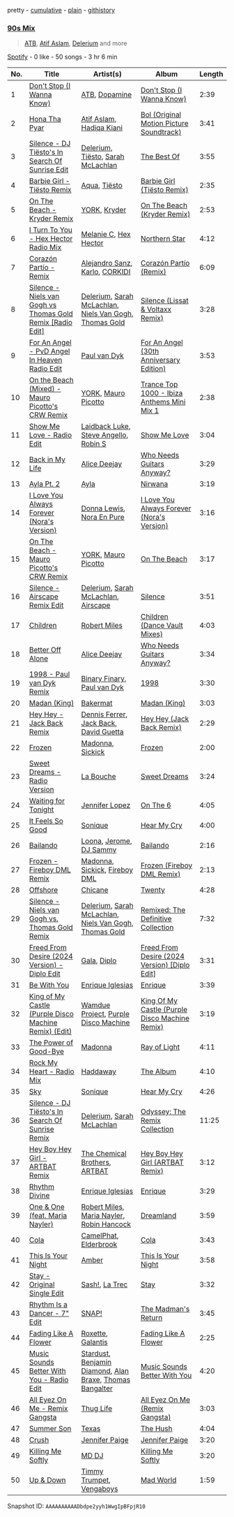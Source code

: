 pretty - [cumulative](/playlists/cumulative/37i9dQZF1EQn2GRFTFMl2A.md) - [plain](/playlists/plain/37i9dQZF1EQn2GRFTFMl2A) - [githistory](https://github.githistory.xyz/mdn522/spotify-playlist-archive/blob/main/playlists/plain/37i9dQZF1EQn2GRFTFMl2A)

### [90s Mix](https://open.spotify.com/playlist/37i9dQZF1EQn2GRFTFMl2A)

> <a href=spotify:playlist:37i9dQZF1EIVFWbAj76QAW>ATB</a>, <a href=spotify:playlist:37i9dQZF1EIXwUP9lmHosa>Atif Aslam</a>, <a href=spotify:playlist:37i9dQZF1EIWrxLdK8DfXt>Delerium</a> and more

[Spotify](https://open.spotify.com/user/spotify) - 0 like - 50 songs - 3 hr 6 min

| No. | Title | Artist(s) | Album | Length |
|---|---|---|---|---|
| 1 | [Don't Stop \(I Wanna Know\)](https://open.spotify.com/track/0GaelwSoQDKjwoE16jxwNo) | [ATB](https://open.spotify.com/artist/7jZM5w05mGhw6wTB1okhD9), [Dopamine](https://open.spotify.com/artist/3Edve4VIATi0OZngclQlkN) | [Don't Stop \(I Wanna Know\)](https://open.spotify.com/album/0CjeKexsHa6yFv7X43qJ4d) | 2:39 |
| 2 | [Hona Tha Pyar](https://open.spotify.com/track/0KSOLEBixnBYIKNHF1VbzF) | [Atif Aslam](https://open.spotify.com/artist/2oSONSC9zQ4UonDKnLqksx), [Hadiqa Kiani](https://open.spotify.com/artist/24X1z32aFn59XU4P9Vh9gP) | [Bol \(Original Motion Picture Soundtrack\)](https://open.spotify.com/album/7AXmb2bA5LW5DclaDElH4l) | 3:41 |
| 3 | [Silence \- DJ Tiësto's In Search Of Sunrise Edit](https://open.spotify.com/track/2jAjkmZIKwV5VOBiZ3qUUL) | [Delerium](https://open.spotify.com/artist/0IUq1plF3ON4Fboj1bE6kN), [Tiësto](https://open.spotify.com/artist/2o5jDhtHVPhrJdv3cEQ99Z), [Sarah McLachlan](https://open.spotify.com/artist/4NgNsOXSwIzXlUIJcpnNUp) | [The Best Of](https://open.spotify.com/album/2YrnYkO6WGGx5e0UfNbGps) | 3:55 |
| 4 | [Barbie Girl \- Tiësto Remix](https://open.spotify.com/track/4zPVMv84MMHehLNZYIS1Zv) | [Aqua](https://open.spotify.com/artist/6kBjAFKyd0he7LiA5GQ3Gz), [Tiësto](https://open.spotify.com/artist/2o5jDhtHVPhrJdv3cEQ99Z) | [Barbie Girl \(Tiësto Remix\)](https://open.spotify.com/album/61gisYckDdbgK42QoJEl6c) | 2:35 |
| 5 | [On The Beach \- Kryder Remix](https://open.spotify.com/track/57Y9YzDxXB2sVlhvqK94sK) | [YORK](https://open.spotify.com/artist/20L5MecnuNujUE6imrfK0Q), [Kryder](https://open.spotify.com/artist/1xfLBmx0n8DQri9HxJsq9O) | [On The Beach \(Kryder Remix\)](https://open.spotify.com/album/5FNTGwgQrCatyLAkurpgKk) | 2:53 |
| 6 | [I Turn To You \- Hex Hector Radio Mix](https://open.spotify.com/track/5x5zRAJy1a8lSKWCCKSCIH) | [Melanie C](https://open.spotify.com/artist/60vX3zLcdKRXvKLITVh5Df), [Hex Hector](https://open.spotify.com/artist/1jLOGxY81S3FNq29X3qvmj) | [Northern Star](https://open.spotify.com/album/6TjfhQSmmBOEwIXkoT3fdZ) | 4:12 |
| 7 | [Corazón Partío \- Remix](https://open.spotify.com/track/5pCOroTCQYaYbRB6Dt63VM) | [Alejandro Sanz](https://open.spotify.com/artist/5sUrlPAHlS9NEirDB8SEbF), [Karlo](https://open.spotify.com/artist/4XAeQuunl5LfJ0T0oldlnL), [CORKIDI](https://open.spotify.com/artist/7nCT8oax5y6FUSUJuExURm) | [Corazón Partío \(Remix\)](https://open.spotify.com/album/7g5wCQaNe5whwaTqczqw0b) | 6:09 |
| 8 | [Silence \- Niels van Gogh vs Thomas Gold Remix \[Radio Edit\]](https://open.spotify.com/track/6VUTDBWIYivB96wd5xcR9K) | [Delerium](https://open.spotify.com/artist/0IUq1plF3ON4Fboj1bE6kN), [Sarah McLachlan](https://open.spotify.com/artist/4NgNsOXSwIzXlUIJcpnNUp), [Niels Van Gogh](https://open.spotify.com/artist/6L8Co7Voup4dISwbSl3owl), [Thomas Gold](https://open.spotify.com/artist/1XLjkBxFokuDTlHt0mQkRe) | [Silence \(Lissat & Voltaxx Remix\)](https://open.spotify.com/album/6FX26z3Z52Cn2CsLQD8kGq) | 3:28 |
| 9 | [For An Angel \- PvD Angel In Heaven Radio Edit](https://open.spotify.com/track/5JcZHbUi60uykbQNXPLoCG) | [Paul van Dyk](https://open.spotify.com/artist/7wU1naftD3lNq7rNsiDvOR) | [For An Angel \(30th Anniversary Edition\)](https://open.spotify.com/album/2WbCag4MDytanMn1HE2Wsd) | 3:53 |
| 10 | [On the Beach \(Mixed\) \- Mauro Picotto's CRW Remix](https://open.spotify.com/track/1MI8FThGX7Vn0ZIjeDhbPD) | [YORK](https://open.spotify.com/artist/20L5MecnuNujUE6imrfK0Q), [Mauro Picotto](https://open.spotify.com/artist/0MNSDAOCHF7f2ZfAYxZ9bp) | [Trance Top 1000 \- Ibiza Anthems Mini Mix 1](https://open.spotify.com/album/3q2xAPNvEuLEyFGXFT6eGu) | 2:38 |
| 11 | [Show Me Love \- Radio Edit](https://open.spotify.com/track/69R5Ot0VZjFd71SOBgivoL) | [Laidback Luke](https://open.spotify.com/artist/53cQZtWDwDJwVCNZlfJ6Qk), [Steve Angello](https://open.spotify.com/artist/4FqPRilb0Ja0TKG3RS3y4s), [Robin S](https://open.spotify.com/artist/2WvLeseDGPX1slhmxI59G3) | [Show Me Love](https://open.spotify.com/album/6ZGmFSpPnJAEnnJ2cHTxeY) | 3:04 |
| 12 | [Back in My Life](https://open.spotify.com/track/557q3cfw95ChPhoupTVUUZ) | [Alice Deejay](https://open.spotify.com/artist/2tbvDi9eXf9XXp06LupkED) | [Who Needs Guitars Anyway?](https://open.spotify.com/album/7wyEph8JrTyNFNPmRCu3pU) | 3:29 |
| 13 | [Ayla Pt\. 2](https://open.spotify.com/track/1hChLdk0hBQbapbpVUVlNa) | [Ayla](https://open.spotify.com/artist/190nhOwQKuDEOv7YKOgnzq) | [Nirwana](https://open.spotify.com/album/01kLROis8vImm0gixW3kq0) | 3:19 |
| 14 | [I Love You Always Forever \(Nora's Version\)](https://open.spotify.com/track/4eMaX3oR9aD0JTwZOrNQ9Y) | [Donna Lewis](https://open.spotify.com/artist/2EfG2EoT8GFJrMiilbTVl2), [Nora En Pure](https://open.spotify.com/artist/24DO0PijjITGIEWsO8XaPs) | [I Love You Always Forever \(Nora's Version\)](https://open.spotify.com/album/7pH3cy1xaXNxrOdinVKUuj) | 3:16 |
| 15 | [On The Beach \- Mauro Picotto's CRW Remix](https://open.spotify.com/track/1YsZB1pLIXR0YgiOxUG9cv) | [YORK](https://open.spotify.com/artist/20L5MecnuNujUE6imrfK0Q), [Mauro Picotto](https://open.spotify.com/artist/0MNSDAOCHF7f2ZfAYxZ9bp) | [On The Beach](https://open.spotify.com/album/6VFOyyn3IVAWkeoJzBOCV9) | 3:17 |
| 16 | [Silence \- Airscape Remix Edit](https://open.spotify.com/track/3HyU67HfMANQxFg34kHfco) | [Delerium](https://open.spotify.com/artist/0IUq1plF3ON4Fboj1bE6kN), [Sarah McLachlan](https://open.spotify.com/artist/4NgNsOXSwIzXlUIJcpnNUp), [Airscape](https://open.spotify.com/artist/2tTZL2CE2Z190UPlHsjzym) | [Silence](https://open.spotify.com/album/6smXgAugj1QBLAO0BXol5P) | 3:51 |
| 17 | [Children](https://open.spotify.com/track/4wtR6HB3XekEengMX17cpc) | [Robert Miles](https://open.spotify.com/artist/2YVF0Ou5zIc4mpgtLIlGN0) | [Children \(Dance Vault Mixes\)](https://open.spotify.com/album/5vwm8dEf7xGTqUAas8zGdC) | 4:03 |
| 18 | [Better Off Alone](https://open.spotify.com/track/5XVjNRubJUW0iPhhSWpLCj) | [Alice Deejay](https://open.spotify.com/artist/2tbvDi9eXf9XXp06LupkED) | [Who Needs Guitars Anyway?](https://open.spotify.com/album/7wyEph8JrTyNFNPmRCu3pU) | 3:34 |
| 19 | [1998 \- Paul van Dyk Remix](https://open.spotify.com/track/72lRA680a5ZWu0l14phseH) | [Binary Finary](https://open.spotify.com/artist/5suoHSdDiYsjikHNVdYYKe), [Paul van Dyk](https://open.spotify.com/artist/7wU1naftD3lNq7rNsiDvOR) | [1998](https://open.spotify.com/album/6yp67msJDZJIkki3TGzhmq) | 3:30 |
| 20 | [Madan \(King\)](https://open.spotify.com/track/5EGAY1Txvi5A3hFkYYGsXx) | [Bakermat](https://open.spotify.com/artist/3MyFDtqB80WZvbtCZRsekM) | [Madan \(King\)](https://open.spotify.com/album/17nQWgqiyuKwi5Oku7BDAl) | 3:03 |
| 21 | [Hey Hey \- Jack Back Remix](https://open.spotify.com/track/0n0MTPuiHAxeTNtPsAWeVm) | [Dennis Ferrer](https://open.spotify.com/artist/0MGTHZpAGf7isSfw8yMIoi), [Jack Back](https://open.spotify.com/artist/4bXUaTjc7TQTvLqqCAlfYt), [David Guetta](https://open.spotify.com/artist/1Cs0zKBU1kc0i8ypK3B9ai) | [Hey Hey \(Jack Back Remix\)](https://open.spotify.com/album/4mEnZCvy3o1gJoKDrSbjdk) | 2:29 |
| 22 | [Frozen](https://open.spotify.com/track/6lknMmJZALXxx7emwwZWLX) | [Madonna](https://open.spotify.com/artist/6tbjWDEIzxoDsBA1FuhfPW), [Sickick](https://open.spotify.com/artist/3NR7hAacOhmcztWvD7vJfS) | [Frozen](https://open.spotify.com/album/2GAIUdfLIFtxDty42RowjE) | 2:00 |
| 23 | [Sweet Dreams \- Radio Version](https://open.spotify.com/track/0nw4GKKBab2VEPqEWCMOx2) | [La Bouche](https://open.spotify.com/artist/488v7rQzthLNK22r0UvMie) | [Sweet Dreams](https://open.spotify.com/album/71RkrTSvnL2Ke6xvYIMoOy) | 3:24 |
| 24 | [Waiting for Tonight](https://open.spotify.com/track/1ffslNl0FbbFvorcEVLUFL) | [Jennifer Lopez](https://open.spotify.com/artist/2DlGxzQSjYe5N6G9nkYghR) | [On The 6](https://open.spotify.com/album/43CV8Hxctvm8BUCesUaxMk) | 4:05 |
| 25 | [It Feels So Good](https://open.spotify.com/track/4Y8q64VnhD0vFYy9g2WFpi) | [Sonique](https://open.spotify.com/artist/5xtqw2B8z8JGfDYi2eAZHI) | [Hear My Cry](https://open.spotify.com/album/4LX27S3cszKEJW84BGa1Ff) | 4:00 |
| 26 | [Bailando](https://open.spotify.com/track/60DGBqku2Iq7m2xrpJEcOp) | [Loona](https://open.spotify.com/artist/7ugN9bU7x54gVI2295brJF), [Jerome](https://open.spotify.com/artist/4xcDVatLFh6qlcm41er3LV), [DJ Sammy](https://open.spotify.com/artist/4z4m1P0iX2nRSPDBEZ8LBT) | [Bailando](https://open.spotify.com/album/3jMmPvArFAhJbdKcFwCazV) | 2:16 |
| 27 | [Frozen \- Fireboy DML Remix](https://open.spotify.com/track/6LDZVinkfCfaBtqOMF1lSA) | [Madonna](https://open.spotify.com/artist/6tbjWDEIzxoDsBA1FuhfPW), [Sickick](https://open.spotify.com/artist/3NR7hAacOhmcztWvD7vJfS), [Fireboy DML](https://open.spotify.com/artist/75VKfyoBlkmrJFDqo1o2VY) | [Frozen \(Fireboy DML Remix\)](https://open.spotify.com/album/2W8p1cjyw4IOMLQXhiAdiF) | 2:13 |
| 28 | [Offshore](https://open.spotify.com/track/3HofSXf406PxfUu1p3IUWV) | [Chicane](https://open.spotify.com/artist/5GxyeQagayzZOg4UwffQlD) | [Twenty](https://open.spotify.com/album/66hyckKzOtUYydqIGTeRgu) | 4:28 |
| 29 | [Silence \- Niels van Gogh vs\. Thomas Gold Remix](https://open.spotify.com/track/64O2TXTlmmhYW5xDFo2GOx) | [Delerium](https://open.spotify.com/artist/0IUq1plF3ON4Fboj1bE6kN), [Sarah McLachlan](https://open.spotify.com/artist/4NgNsOXSwIzXlUIJcpnNUp), [Niels Van Gogh](https://open.spotify.com/artist/6L8Co7Voup4dISwbSl3owl), [Thomas Gold](https://open.spotify.com/artist/1XLjkBxFokuDTlHt0mQkRe) | [Remixed: The Definitive Collection](https://open.spotify.com/album/2hl1lcD0Iwe7kzhX09Fptu) | 7:32 |
| 30 | [Freed From Desire \(2024 Version\) \- Diplo Edit](https://open.spotify.com/track/7bExNcDyuO9zdHilLwdLZ9) | [Gala](https://open.spotify.com/artist/3OqTvcWgb0xaainosGVvuZ), [Diplo](https://open.spotify.com/artist/5fMUXHkw8R8eOP2RNVYEZX) | [Freed From Desire \(2024 Version\) \[Diplo Edit\]](https://open.spotify.com/album/3I7nh1Rj8o0EoCWzJakTye) | 3:31 |
| 31 | [Be With You](https://open.spotify.com/track/2N4viTG9njqCa4c46YyWs1) | [Enrique Iglesias](https://open.spotify.com/artist/7qG3b048QCHVRO5Pv1T5lw) | [Enrique](https://open.spotify.com/album/2ENVytJO885v5c1AW2Qjci) | 3:39 |
| 32 | [King of My Castle \(Purple Disco Machine Remix\) \(Edit\)](https://open.spotify.com/track/5oQwwbj26sFjxlL1oT4TJU) | [Wamdue Project](https://open.spotify.com/artist/2U33UlGhnPqg3B5xJTn3zm), [Purple Disco Machine](https://open.spotify.com/artist/2WBJQGf1bT1kxuoqziH5g4) | [King Of My Castle \(Purple Disco Machine Remix\)](https://open.spotify.com/album/0JqppbYzqLzTiB7oNqTKBM) | 3:19 |
| 33 | [The Power of Good\-Bye](https://open.spotify.com/track/01VFDkHBNJcCNUjzD3flWg) | [Madonna](https://open.spotify.com/artist/6tbjWDEIzxoDsBA1FuhfPW) | [Ray of Light](https://open.spotify.com/album/6cuNyrSmRjBeekioLdLkvI) | 4:11 |
| 34 | [Rock My Heart \- Radio Mix](https://open.spotify.com/track/4vS81J1lKj4sflbzyvJSgN) | [Haddaway](https://open.spotify.com/artist/0Suv0tRrNrUlRzAy8aXjma) | [The Album](https://open.spotify.com/album/5YOPNlihunDoAew2Jlbbd7) | 4:10 |
| 35 | [Sky](https://open.spotify.com/track/7zlkYAQdYPIwagUwO7Dyah) | [Sonique](https://open.spotify.com/artist/5xtqw2B8z8JGfDYi2eAZHI) | [Hear My Cry](https://open.spotify.com/album/4LX27S3cszKEJW84BGa1Ff) | 4:26 |
| 36 | [Silence \- DJ Tiësto's In Search Of Sunrise Remix](https://open.spotify.com/track/0CB7J9QsvEqmD0MY1plRsh) | [Delerium](https://open.spotify.com/artist/0IUq1plF3ON4Fboj1bE6kN), [Sarah McLachlan](https://open.spotify.com/artist/4NgNsOXSwIzXlUIJcpnNUp) | [Odyssey: The Remix Collection](https://open.spotify.com/album/1BgbIW5ARri13Isjaz9nsO) | 11:25 |
| 37 | [Hey Boy Hey Girl \- ARTBAT Remix](https://open.spotify.com/track/6ncIQAyVDdHePrHc8HxIjv) | [The Chemical Brothers](https://open.spotify.com/artist/1GhPHrq36VKCY3ucVaZCfo), [ARTBAT](https://open.spotify.com/artist/3BkRu2TGd2I1uBxZKddfg1) | [Hey Boy Hey Girl \(ARTBAT Remix\)](https://open.spotify.com/album/5iPUTw7ZqnL3X53FdUVWmz) | 3:12 |
| 38 | [Rhythm Divine](https://open.spotify.com/track/4XifD1V0kWoG4WwsXTwS3y) | [Enrique Iglesias](https://open.spotify.com/artist/7qG3b048QCHVRO5Pv1T5lw) | [Enrique](https://open.spotify.com/album/2ENVytJO885v5c1AW2Qjci) | 3:29 |
| 39 | [One & One \(feat\. Maria Nayler\)](https://open.spotify.com/track/033uNwmVzZvXm00CUPBnA0) | [Robert Miles](https://open.spotify.com/artist/2YVF0Ou5zIc4mpgtLIlGN0), [Maria Nayler](https://open.spotify.com/artist/3tQfcFJsrGokPBQ5IgXY7O), [Robin Hancock](https://open.spotify.com/artist/2nSVuGIChFcZhRC9kVbypu) | [Dreamland](https://open.spotify.com/album/5QPEiKncTuVzgtrZ6inc6C) | 3:59 |
| 40 | [Cola](https://open.spotify.com/track/0aL5jEWqfIwNDB3tdzyzH4) | [CamelPhat](https://open.spotify.com/artist/240wlM8vDrf6S4zCyzGj2W), [Elderbrook](https://open.spotify.com/artist/2vf4pRsEY6LpL5tKmqWb64) | [Cola](https://open.spotify.com/album/50mIxTR0ErViEATyLXRyni) | 3:43 |
| 41 | [This Is Your Night](https://open.spotify.com/track/6YX75Ps2XsWn9dOzwbqmNV) | [Amber](https://open.spotify.com/artist/6uGKydhYXrVOEXM6QbVzyH) | [This Is Your Night](https://open.spotify.com/album/5Uu4tVZ7B5NdpKxXa9JrGA) | 3:58 |
| 42 | [Stay \- Original Single Edit](https://open.spotify.com/track/26oBh1fvCfQ5ZaBAgwnLAw) | [Sash!](https://open.spotify.com/artist/5XTxV2ifoYkmNb13Gb6cKz), [La Trec](https://open.spotify.com/artist/744Aa9RuKugKrpF6nt1kbv) | [Stay](https://open.spotify.com/album/1olrz5rnUp5iYb1KEztPVU) | 3:32 |
| 43 | [Rhythm Is a Dancer \- 7" Edit](https://open.spotify.com/track/5mFQCdbvuzVATC7tP7XsPp) | [SNAP!](https://open.spotify.com/artist/2FrKQPjJe4pVMZOgm0ESOx) | [The Madman's Return](https://open.spotify.com/album/4XbUZbCiZynKWMCWFoNSbY) | 3:45 |
| 44 | [Fading Like A Flower](https://open.spotify.com/track/5THQw2QDTWwOP1Hj543Rb2) | [Roxette](https://open.spotify.com/artist/2SHhfs4BiDxGQ3oxqf0UHY), [Galantis](https://open.spotify.com/artist/4sTQVOfp9vEMCemLw50sbu) | [Fading Like A Flower](https://open.spotify.com/album/5wFmirRzEpKhkN1zQR73tT) | 2:25 |
| 45 | [Music Sounds Better With You \- Radio Edit](https://open.spotify.com/track/1mv4lh1rW1K6xhxhJmEezy) | [Stardust](https://open.spotify.com/artist/2w7IutHv5g4e8LumrwtjWR), [Benjamin Diamond](https://open.spotify.com/artist/2XOvFG8pp1XAV1V6ZJABim), [Alan Braxe](https://open.spotify.com/artist/24JRvbKfTcF2x7c2kCCJrW), [Thomas Bangalter](https://open.spotify.com/artist/41vv2Tj1knysv6MuFUmdwi) | [Music Sounds Better With You](https://open.spotify.com/album/7Kusf5plZjl76X5ARWJbNO) | 4:20 |
| 46 | [All Eyez On Me \- Remix Gangsta](https://open.spotify.com/track/1QgEYn6VHuB0ogogF0cXQK) | [Thug Life](https://open.spotify.com/artist/76fO70b6BK2xt3UVOe4BIZ) | [All Eyez On Me \(Remix Gangsta\)](https://open.spotify.com/album/73wXM7H452FnRzZGpwbR52) | 3:03 |
| 47 | [Summer Son](https://open.spotify.com/track/4CfmAinsGt7f9IUvQ3XBGW) | [Texas](https://open.spotify.com/artist/5JsdVATHNPE0XdMFMRoSuf) | [The Hush](https://open.spotify.com/album/6u3xj9xbPwuw7qY9zgyfqM) | 4:04 |
| 48 | [Crush](https://open.spotify.com/track/7aOGFnnVDivtRO1PrYhx64) | [Jennifer Paige](https://open.spotify.com/artist/26PDtWYDJ1KD0brukKsJH1) | [Jennifer Paige](https://open.spotify.com/album/4OwmsF9YyOVMrPVbOcZzCz) | 3:20 |
| 49 | [Killing Me Softly](https://open.spotify.com/track/6e1b6lmMySHTU550o7xi0o) | [MD DJ](https://open.spotify.com/artist/31shErrQgVvu6r5rvF3unD) | [Killing Me Softly](https://open.spotify.com/album/2QjuCwaRcIk9fWx1DRWEjI) | 3:20 |
| 50 | [Up & Down](https://open.spotify.com/track/5FhnPzf4sZ68ZZJ1n5oek1) | [Timmy Trumpet](https://open.spotify.com/artist/0CbeG1224FS58EUx4tPevZ), [Vengaboys](https://open.spotify.com/artist/0cwmNvclzPd8mQnoHuIksj) | [Mad World](https://open.spotify.com/album/35LVfE1wsiXr4tdKnYliJ8) | 1:59 |

Snapshot ID: `AAAAAAAAAADbdpe2yyh1WwgIpBFpjR10`
